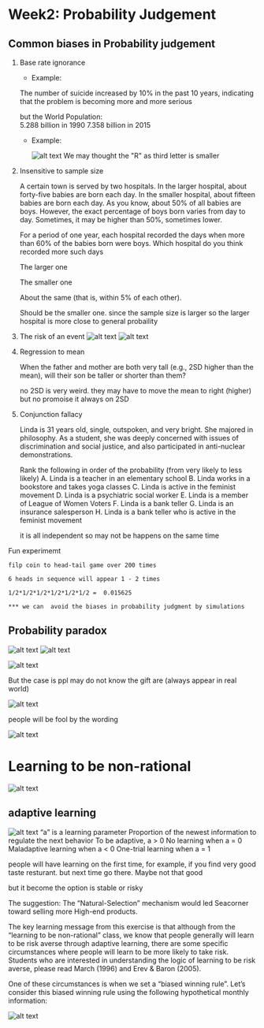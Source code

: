 # Week2: Probability Judgement 

## Common biases in Probability judgement 

1. Base rate ignorance 

    - Example:

    The number of suicide increased by 10% in the past 10 years, indicating that the problem is becoming more and more serious 
    
    but the 
    World Population:      
    5.288 billion in 1990 
    7.358 billion in 2015
    
    - Example: 

        ![alt text](image.png)
        We may thought the "R" as third letter is smaller

 2. Insensitive to sample size 

    A certain town is served by two hospitals. In the larger hospital, about forty-five babies are born each day. In the smaller hospital, about fifteen babies are born each day. As you know, about 50% of all babies are boys. However, the exact percentage of boys born varies from day to day. Sometimes, it may be higher than 50%, sometimes lower.
    
    For a period of one year, each hospital recorded the days when more than 60% of the babies born were boys. Which hospital do you think recorded more such days

    The larger one
    
    The smaller one
    
    About the same (that is, within 5% of each other).

    Should be the smaller one. since the sample size is larger so the larger hospital is more close to general probaility 

3. The risk of an event 
    ![alt text](image-1.png)
    ![alt text](image-3.png)

4. Regression to mean

    When the father and mother are both very tall (e.g., 2SD higher than the mean), will their son be taller or shorter than them? 

    no 2SD is very weird. they may have to move the mean to right (higher) but no promoise it always on 2SD


5. Conjunction fallacy

    Linda is 31 years old, single, outspoken, and very bright. She majored in philosophy. As a student, she was deeply concerned with issues of discrimination and social justice, and also participated in anti-nuclear demonstrations. 

    Rank the following in order of the probability (from very likely to less likely)
    A.   Linda is a teacher in an elementary school 
    B.   Linda works in a bookstore and takes yoga classes
    C.   Linda is active in the feminist movement
    D.   Linda is a psychiatric social worker
    E.   Linda is a member of League of Women Voters
    F.   Linda is a bank teller
    G.   Linda is an insurance salesperson
    H.   Linda is a bank teller who is active in the feminist movement
    
    it is all independent so may not be happens on the same time 

Fun experimemt 

    filp coin to head-tail game over 200 times

    6 heads in sequence will appear 1 - 2 times

    1/2*1/2*1/2*1/2*1/2*1/2 =  0.015625

    *** we can  avoid the biases in probability judgment by simulations

## Probability paradox
![alt text](image-5.png)
![alt text](image-4.png)

![alt text](image-6.png)

But the case is ppl may do not know the gift are
(always appear in real world)

![alt text](image-8.png)

people will be fool by the wording 

![alt text](image-7.png)

# Learning to be non-rational 

![alt text](image-9.png)

## adaptive learning 
![alt text](image-10.png)
“a” is a learning parameter
Proportion of the newest information to regulate the next behavior
To be adaptive, a > 0
No learning when a = 0
Maladaptive learning when a < 0
One-trial learning when a = 1

people will have learning on the first time, for example, if you find very good taste resturant. but next time go there. Maybe not that good

but it become the option is stable or risky 

The suggestion:
The “Natural-Selection” mechanism would led Seacorner toward selling more High-end products.  

The key learning message from this exercise is that although from the “learning to be non-rational” class, we know that people generally will learn to be risk averse through adaptive learning, there are some specific circumstances where people will learn to be more likely to take risk. Students who are interested in understanding the logic of learning to be risk averse, please read March (1996) and Erev & Baron (2005). 

One of these circumstances is when we set a “biased winning rule”. Let’s consider this biased winning rule using the following hypothetical monthly information:

![alt text](image-11.png)

